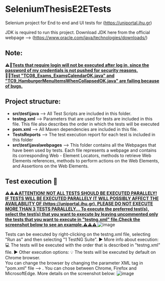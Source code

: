# SeleniumThesisE2ETests
Selenium project for End to end and UI tests for (https://uniportal.ihu.gr)  

JDK is required to run this project. Download JDK here from the official webpage --> (https://www.oracle.com/java/technologies/downloads/)  
## Note:  
⚠️🚩<u><strong>Tests that require login will not be executed after log in, since the password of my credentials is not pushed for security reasons.</strong></u>  
🚦🚫<u><strong>Test "TC08_Exams_ExamsCalendarΟΚ.java" and "TC9_HamburgerMenuItemsWhenCollapsedΟΚ.java" are failing because of bugs.</strong></u>  

## Project structure:  
- **src\test\java**  --> All Test Scripts are included in this folder.
- **testng.xml**  --> Parameters that are used for tests are included in this file. This file also describes the order in which the tests will be executed
- **pom.xml**  --> All Maven dependencies are included in this file.
- **TestsReports**  --> The test execution report for each test is included in this folder
- **src\test\java\webpages**  --> This folder contains all the Webpages that have been used by tests. Each file represents a webpage and contains its corresponding Web - Element Locators, methods to retrieve Web Elements references, methods to perform actions on the Web Elements, and Assertions on the Web Elements. 


## Test execution :rocket:  
⚠️⚠️⚠️<u><strong>ATTENTION! NOT ALL TESTS SHOULD BE EXECUTED PARALLELY! IF TESTS WILL BE EXECUTED PARALLELY IT WILL POSSIBLY AFFECT THE AVAILABILITY OF (https://uniportal.ihu.gr). PLEASE DO NOT EXECUTE MORE THAN 3 TESTS PARALLELY... To execute the preferred test(s), select the test(s) that you want to execute by leaving uncommented only the tests that you want to execute in "testng.xml" file.Check the screenshot below to see an example.⚠️⚠️⚠️ </strong></u> 
![image](https://github.com/CostasChou/SeleniumThesisE2ETests/assets/97087053/41f836f4-2391-4c25-91ef-3012c53e65ce)    

Tests can be executed by right-clicking on the testng.xml file, selecting "Run as" and then selecting "1 TestNG Suite". 
▶︎ More info about execution:  :computer:
The tests will be executed with the order that is described in "testng.xml" file.
▶︎ Other execution options: :bulb:
The tests will be executed by default on Chrome browser.  
You can change the browser by changing the parameter XML tag in "pom.xml" file -->  <parameter name="browser" value="Chrome"></parameter> . You can chose between Chrome, Firefox and MicrosoftEdge. More details on the screenshot below:
![image](https://github.com/CostasChou/SeleniumThesisE2ETests/assets/97087053/d2790982-c062-4cf5-989c-31248c513a1c)




